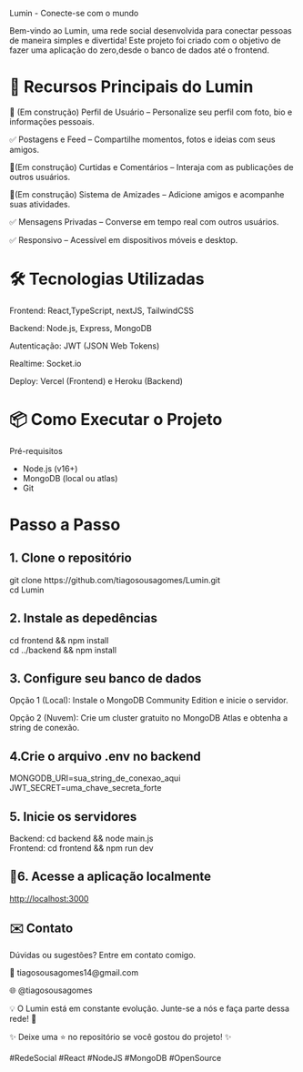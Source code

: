 <p>Lumin - Conecte-se com o mundo<br></p>
<p>Bem-vindo ao Lumin, uma rede social desenvolvida para conectar pessoas de maneira simples e divertida! Este projeto foi criado com o objetivo de fazer uma aplicação do zero,desde o banco de dados até o frontend.<br></p> 


# 🚀 Recursos Principais do Lumin
<p>🚧 (Em construção) Perfil de Usuário – Personalize seu perfil com foto, bio e informações pessoais.<br></p>
<p>✅ Postagens e Feed – Compartilhe momentos, fotos e ideias com seus amigos.<br></p>
<p>🚧(Em construção) Curtidas e Comentários – Interaja com as publicações de outros usuários.<br></p>
<p>🚧(Em construção) Sistema de Amizades – Adicione amigos e acompanhe suas atividades.<br></p>
<p>✅ Mensagens Privadas – Converse em tempo real com outros usuários.<br></p>
<p>✅ Responsivo – Acessível em dispositivos móveis e desktop.<br></p>

# 🛠️ Tecnologias Utilizadas
Frontend: React,TypeScript, nextJS, TailwindCSS

Backend: Node.js, Express, MongoDB

Autenticação: JWT (JSON Web Tokens)

Realtime: Socket.io

Deploy: Vercel (Frontend) e Heroku (Backend)

# 📦 Como Executar o Projeto
Pré-requisitos
- Node.js (v16+)
- MongoDB (local ou atlas)
- Git

# Passo a Passo
## 1. Clone o repositório
   <p>git clone https://github.com/tiagosousagomes/Lumin.git <br>
   cd Lumin</p>

## 2. Instale as depedências
   <p>cd frontend && npm install<br>
   cd ../backend && npm install</p>

## 3. Configure seu banco de dados

  Opção 1 (Local): Instale o MongoDB Community Edition e inicie o servidor.
  
  Opção 2 (Nuvem): Crie um cluster gratuito no MongoDB Atlas e obtenha a string de conexão.

## 4.Crie o arquivo .env no backend

  <p>MONGODB_URI=sua_string_de_conexao_aqui<br>  
  JWT_SECRET=uma_chave_secreta_forte</p>

## 5. Inicie os servidores

<p>Backend: cd backend && node main.js<br>
Frontend: cd frontend && npm run dev</p>

## 🔗6. Acesse a aplicação localmente
[http://localhost:3000](http://localhost:3000)  

## ✉️ Contato
<p>Dúvidas ou sugestões? Entre em contato comigo.<br></p>
<p>📧 tiagosousagomes14@gmail.com<br></p>
<p>🌐 @tiagosousagomes<br></p>

<p></p>
<p></p>

<p>💡 O Lumin está em constante evolução. Junte-se a nós e faça parte dessa rede! 🚀<br></p>

✨ Deixe uma ⭐ no repositório se você gostou do projeto! ✨

#RedeSocial #React #NodeJS #MongoDB #OpenSource

